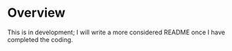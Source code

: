 # Overview

This is in development; I will write a more considered README once I have completed the coding.
